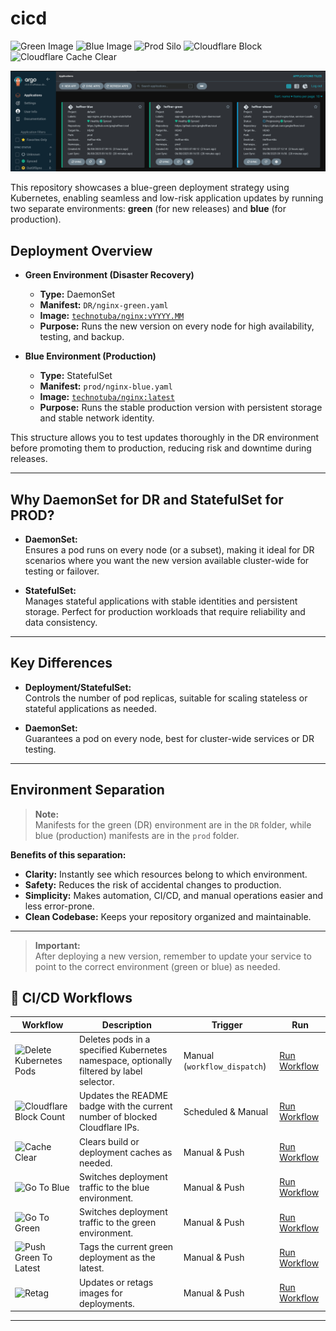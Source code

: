 # cicd

<img alt="Green Image" src="https://img.shields.io/badge/green--image-technotuba/nginx:latest-brightgreen?style=for-the-badge&logo=docker&logoColor=white">
<img alt="Blue Image" src="https://img.shields.io/badge/blue--image-technotuba/nginx:latest-blue?style=for-the-badge&logo=docker&logoColor=white">
<img alt="Prod Silo" src="https://img.shields.io/badge/Prod%20Silo-blue-blue?style=for-the-badge">
<img alt="Cloudflare Block" src="https://img.shields.io/badge/cloudflare--block-0-red?logo=cloudflare&style=for-the-badge">
<img alt="Cloudflare Cache Clear" src="https://img.shields.io/badge/Cloudflare%20Cache%20Clear-2025--09--16%2000:00%20UTC-orange?logo=cloudflare&style=for-the-badge">

![Blue-Green Deployment Diagram](screenshot.png)

This repository showcases a blue-green deployment strategy using Kubernetes, enabling seamless and low-risk application updates by running two separate environments: **green** (for new releases) and **blue** (for production).

## Deployment Overview

- **Green Environment (Disaster Recovery)**
  - **Type:** DaemonSet
  - **Manifest:** `DR/nginx-green.yaml`
  - **Image:** [`technotuba/nginx:vYYYY.MM`](https://hub.docker.com/r/technotuba/nginx/tags)
  - **Purpose:** Runs the new version on every node for high availability, testing, and backup.

- **Blue Environment (Production)**
  - **Type:** StatefulSet
  - **Manifest:** `prod/nginx-blue.yaml`
  - **Image:** [`technotuba/nginx:latest`](https://hub.docker.com/r/technotuba/nginx/tags)
  - **Purpose:** Runs the stable production version with persistent storage and stable network identity.

This structure allows you to test updates thoroughly in the DR environment before promoting them to production, reducing risk and downtime during releases.

---

## Why DaemonSet for DR and StatefulSet for PROD?

- **DaemonSet:**  
  Ensures a pod runs on every node (or a subset), making it ideal for DR scenarios where you want the new version available cluster-wide for testing or failover.

- **StatefulSet:**  
  Manages stateful applications with stable identities and persistent storage. Perfect for production workloads that require reliability and data consistency.

---

## Key Differences

- **Deployment/StatefulSet:**  
  Controls the number of pod replicas, suitable for scaling stateless or stateful applications as needed.

- **DaemonSet:**  
  Guarantees a pod on every node, best for cluster-wide services or DR testing.

---

## Environment Separation

> **Note:**  
> Manifests for the green (DR) environment are in the `DR` folder, while blue (production) manifests are in the `prod` folder.

**Benefits of this separation:**

- **Clarity:** Instantly see which resources belong to which environment.
- **Safety:** Reduces the risk of accidental changes to production.
- **Simplicity:** Makes automation, CI/CD, and manual operations easier and less error-prone.
- **Clean Codebase:** Keeps your repository organized and maintainable.

---

> **Important:**  
> After deploying a new version, remember to update your service to point to the correct environment (green or blue) as needed.

## 🚀 CI/CD Workflows

| Workflow | Description | Trigger | Run |
|----------|-------------|---------|-----|
| ![Delete Kubernetes Pods](https://img.shields.io/badge/Delete%20K8s%20Pods-blue?logo=githubactions&style=for-the-badge) | Deletes pods in a specified Kubernetes namespace, optionally filtered by label selector. | Manual (`workflow_dispatch`) | [Run Workflow](../../actions/workflows/deletepods.yaml) |
| ![Cloudflare Block Count](https://img.shields.io/badge/Cloudflare%20Block%20Count-orange?logo=githubactions&style=for-the-badge) | Updates the README badge with the current number of blocked Cloudflare IPs. | Scheduled & Manual | [Run Workflow](../../actions/workflows/cloudflareblock.yaml) |
| ![Cache Clear](https://img.shields.io/badge/Cache%20Clear-lightgrey?logo=githubactions&style=for-the-badge) | Clears build or deployment caches as needed. | Manual & Push | [Run Workflow](../../actions/workflows/cache-clear.yaml) |
| ![Go To Blue](https://img.shields.io/badge/Go%20To%20Blue-blue?logo=githubactions&style=for-the-badge) | Switches deployment traffic to the blue environment. | Manual & Push | [Run Workflow](../../actions/workflows/go-to-blue.yaml) |
| ![Go To Green](https://img.shields.io/badge/Go%20To%20Green-green?logo=githubactions&style=for-the-badge) | Switches deployment traffic to the green environment. | Manual & Push | [Run Workflow](../../actions/workflows/go-to-green.yaml) |
| ![Push Green To Latest](https://img.shields.io/badge/Push%20Green%20To%20Latest-brightgreen?logo=githubactions&style=for-the-badge) | Tags the current green deployment as the latest. | Manual & Push | [Run Workflow](../../actions/workflows/push-green-to-latest.yaml) |
| ![Retag](https://img.shields.io/badge/Retag-purple?logo=githubactions&style=for-the-badge) | Updates or retags images for deployments. | Manual & Push | [Run Workflow](../../actions/workflows/retag.yaml) |

---
